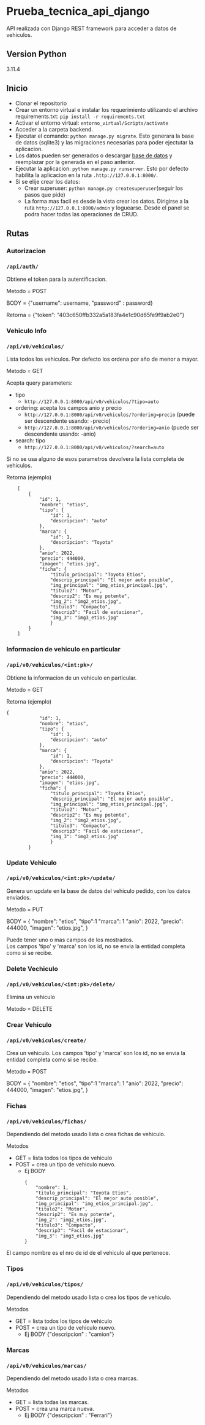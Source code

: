# Prueba_tecnica_api_django
API realizada con Django REST framework para acceder a datos de vehiculos.

## Version Python
3.11.4

## Inicio
- Clonar el repositorio  
- Crear un entorno virtual e instalar los requerimiento utilizando el archivo requirements.txt: ```pip install -r requirements.txt```  
- Activar el entorno virtual: ```entorno_virtual/Scripts/activate```  
- Acceder a la carpeta backend.  
- Ejecutar el comando: ```python manage.py migrate```. Esto generara la base de datos (sqlite3) y las migraciones necesarias
para poder ejectutar la aplicacion.
- Los datos pueden ser generados o descargar [base de datos](https://drive.google.com/file/d/143exuw3TnX04nXNLXviXwMLa9KhDHv9r/view?usp=sharing) y reemplazar por la generada en el paso anterior.
- Ejecutar la aplicacion: ```python manage.py runserver```. Esto por defecto habilita la aplicacion en la ruta ```.http://127.0.0.1:8000/```.
- Si se elije crear los datos:
    - Crear superuser: ```python manage.py createsuperuser```(seguir los pasos que pide)
    - La forma mas facil es desde la vista crear los datos. Dirigirse a la ruta ```http://127.0.0.1:8000/admin``` y loguearse.
    Desde el panel se podra hacer todas las operaciones de CRUD.

## Rutas
### Autorizacion
### ```/api/auth/```  
Obtiene el token para la autentificacion.  

Metodo = POST  

BODY = {"username": username, "password" : password}  

Retorna = {"token": "403c650ffb332a5a183fa4e1c90d65fe9f9ab2e0"}

### Vehiculo Info

### ```/api/v0/vehiculos/```  
Lista todos los vehiculos. Por defecto los ordena por año de menor a mayor.  

Metodo = GET  

Acepta query parameters:  
- tipo  
    - ```http://127.0.0.1:8000/api/v0/vehiculos/?tipo=auto```  
- ordering: acepta los campos anio y precio  
    - ```http://127.0.0.1:8000/api/v0/vehiculos/?ordering=precio``` (puede ser descendente usando: -precio)
    - ```http://127.0.0.1:8000/api/v0/vehiculos/?ordering=anio``` (puede ser descendente usando: -anio)
- search: tipo
    - ```http://127.0.0.1:8000/api/v0/vehiculos/?search=auto```  

Si no se usa alguno de esos parametros devolvera la lista completa de vehiculos.

Retorna (ejemplo)
```
    [
        {
            "id": 1,
            "nombre": "etios",
            "tipo": {
                "id": 1,
                "descripcion": "auto"
            },
            "marca": {
                "id": 1,
                "descripcion": "Toyota"
            },
            "anio": 2022,
            "precio": 444000,
            "imagen": "etios.jpg",
            "ficha": {
                "titulo_principal": "Toyota Etios",
                "descrip_principal": "El mejor auto posible",
                "img_principal": "img_etios_principal.jpg",
                "titulo2": "Motor",
                "descrip2": "Es muy potente",
                "img_2": "img2_etios.jpg",
                "titulo3": "Compacto",
                "descrip3": "Facil de estacionar",
                "img_3": "img3_etios.jpg"
                }
        }
    ]
```

### Informacion de vehiculo en particular

### ```/api/v0/vehiculos/<int:pk>/```  
Obtiene la informacion de un vehiculo en particular.

Metodo = GET  

Retorna (ejemplo) 
``` 
{
            "id": 1,
            "nombre": "etios",
            "tipo": {
                "id": 1,
                "descripcion": "auto"
            },
            "marca": {
                "id": 1,
                "descripcion": "Toyota"
            },
            "anio": 2022,
            "precio": 444000,
            "imagen": "etios.jpg",
            "ficha": {
                "titulo_principal": "Toyota Etios",
                "descrip_principal": "El mejor auto posible",
                "img_principal": "img_etios_principal.jpg",
                "titulo2": "Motor",
                "descrip2": "Es muy potente",
                "img_2": "img2_etios.jpg",
                "titulo3": "Compacto",
                "descrip3": "Facil de estacionar",
                "img_3": "img3_etios.jpg"
                }
        }
```

### Update Vehiculo

### ```/api/v0/vehiculos/<int:pk>/update/```
Genera un update en la base de datos del vehiculo pedido, con los datos enviados.

Metodo = PUT

BODY = {
    "nombre": "etios",
    "tipo":1
    "marca": 1
    "anio": 2022,
    "precio": 444000,
    "imagen": "etios.jpg",
}

Puede tener uno o mas campos de los mostrados.  
Los campos 'tipo' y 'marca' son los id, no se envia la entidad completa como si se recibe.

### Delete Vechiculo

### ```/api/v0/vehiculos/<int:pk>/delete/```
Elimina un vehiculo

Metodo = DELETE

### Crear Vehiculo

### ```/api/v0/vehiculos/create/  ```
Crea un vehiculo. Los campos 'tipo' y 'marca' son los id, no se envia la entidad completa como si se recibe.

Metodo = POST

BODY = {
    "nombre": "etios",
    "tipo":1
    "marca": 1
    "anio": 2022,
    "precio": 444000,
    "imagen": "etios.jpg",
}

### Fichas

### ```/api/v0/vehiculos/fichas/```

Dependiendo del metodo usado lista o crea fichas de vehiculo.

Metodos  
- GET = lista todos los tipos de vehiculo
- POST = crea un tipo de vehiculo nuevo. 
    - Ej BODY  
        ```
        {   
            "nombre": 1,
            "titulo_principal": "Toyota Etios",  
            "descrip_principal": "El mejor auto posible",  
            "img_principal": "img_etios_principal.jpg",  
            "titulo2": "Motor",  
            "descrip2": "Es muy potente",  
            "img_2": "img2_etios.jpg",  
            "titulo3": "Compacto",  
            "descrip3": "Facil de estacionar",  
            "img_3": "img3_etios.jpg"  
        }
        ```  
El campo nombre es el nro de id de el vehiculo al que pertenece.


### Tipos

### ```/api/v0/vehiculos/tipos/```

Dependiendo del metodo usado lista o crea los tipos de vehiculo.

Metodos  
- GET = lista todos los tipos de vehiculo
- POST = crea un tipo de vehiculo nuevo. 
    - Ej BODY {"descripcion" : "camion"}

### Marcas

### ```/api/v0/vehiculos/marcas/```

Dependiendo del metodo usado lista o crea marcas.

Metodos  
- GET = lista todas las marcas.
- POST = crea una marca nueva. 
    - Ej BODY {"descripcion" : "Ferrari"}

